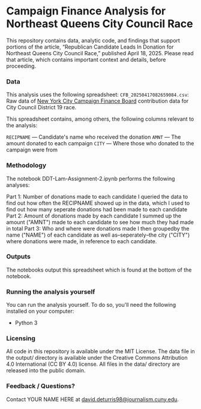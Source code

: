 # Campaign Finance Analysis for Northeast Queens City Council Race
This repository contains data, analytic code, and findings that support portions of the article, “Republican Candidate Leads In Donation for Northeast Queens City Council Race,” published April 18, 2025. Please read that article, which contains important context and details, before proceeding.

### Data
This analysis uses the following spreadsheet:
`CFB_20250417082659084.csv`: Raw data of [New York City Campaign Finance Board](https://www.nyccfb.info/) contribution data for City Council District 19 race.

This spreadsheet contains, among others, the following columns relevant to the analysis:

`RECIPNAME` — Candidate's name who received the donation
`AMNT` — The amount donated to each campaign
`CITY` — Where those who donated to the campaign were from

### Methodology
The notebook DDT-Lam-Assignment-2.ipynb performs the following analyses:

Part 1: Number of donations made to each candidate
I queried the data to find out how often the RECIPNAME showed up in the data, which I used to find out how many seperate donations had been made to each candidate
Part 2: Amount of donations made by each candidate
I summed up the amount ("AMNT") made to each candidate to see how much they had made in total
Part 3: Who and where were donations made
I then groupedby the name ("NAME") of each candidate as well as–seperately–the city ("CITY") where donations were made, in reference to each candidate.

### Outputs
The notebooks output this spreadsheet which is found at the bottom of the notebook.

### Running the analysis yourself
You can run the analysis yourself. To do so, you'll need the following installed on your computer:

- Python 3

### Licensing
All code in this repository is available under the MIT License. The data file in the output/ directory is available under the Creative Commons Attribution 4.0 International (CC BY 4.0) license. All files in the data/ directory are released into the public domain.

### Feedback / Questions?
Contact YOUR NAME HERE at david.deturris98@journalism.cuny.edu.
